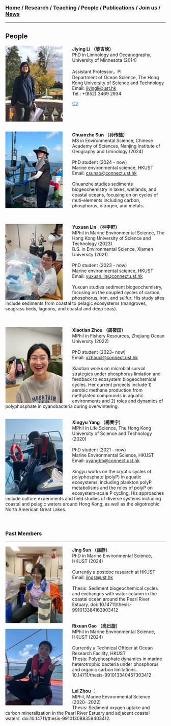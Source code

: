 ### [**Home**](../README.md)  /  [**Research**](research.md)  /  [**Teaching**](teaching.md)  / [**People**](people.md) /  [**Publications**](publications.md)  /  [**Join us**](joinus.md)  /  [**News**](news.md) 
---

## People 

**Jiying Li （黎吉映）**  <img align="right" style="float: left; padding-right: 30px;" src="/images/jiying3.png" width="180"> \
PhD in Limnology and Oceanography, University of Minnesota (2014)\
<br/>
Assistant Professor，PI\
Department of Ocean Science, The Hong Kong University of Science and Technology\
Email: jiyingli@ust.hk\
Tel.: +(852) 3469 2934
 <p> <a href="https://jiyingli.github.io/files/jiyingCV.pdf" target="_blank"><span style='color:#488AC7'>CV</span></a></p>    
<br/> <br/> <br/> 

**Chuanzhe Sun （孙传喆）**  <img align="right" style="float: left; padding-right: 30px;" src="/images/chuanzhe.png" width="180"> \
MS in Environmental Science, Chinese Academy of Sciences, Nanjing Institute of Geography and Limnology (2024)\
<br/>
PhD student (2024 - now)\
Marine environmental science, HKUST\
Email: csunao@connect.ust.hk\
<br/>
Chuanzhe studies sediments biogeochemistry in lakes, wetlands, and coastal oceans, focusing on on cycles of muti-elements including carbon, phosphorus, nitrogen, and metals.\
<br/><br/> 

**Yuxuan Lin （林宇軒）**  <img align="right" style="float: left; padding-right: 30px;" src="/images/Yuxuan.png" width="180"> \
MPhil in Marine Environmental Science, The Hong Kong University of Science and Technology (2023)\
B.S. in Environmental Science, Xiamen University (2021)\
<br/>
PhD student (2023 - now)\
Marine environmental science, HKUST\
Email: yuxuan.lin@connect.ust.hk\
<br/>
Yuxuan studies sediment biogeochemistry, focusing on the coupled cycles of carbon, phosphorus, iron, and sulfur. His study sites include sediments from coastal to pelagic ecosystems (mangroves, seagrass beds, lagoons, and coastal and deep seas).\
<br/><br/> 

**Xiaotian Zhou （周筱田）**  <img align="right" style="float: left; padding-right: 30px;" src="/images/xiaotian2.png" width="180"> \
MPhil in Fishery Resources, Zhejiang Ocean University (2022)\
<br/>
PhD student (2023- now)\
Email: xzhoucl@connect.ust.hk\
<br/>
Xiaotian works on microbial survial strategies under phosphorus limiation and feedback to ecosystem biogeochemical cycles. Her current projects include 1) aerobic methane production from methylated compounds in aquatic environments and 2) roles and dynamics of polyphosphate in cyanobacteria during overwintering. 
<br/><br/>

**Xingyu Yang （楊興宇）**  <img align="right" style="float: left; padding-right: 30px;" src="/images/xingyu.png" width="180"> \
MPhil in Life Science, The Hong Kong University of Science and Technology (2020)\
<br/>
PhD student (2021 - now)\
Marine Environmental Science, HKUST\
Email: xyangbb@connect.ust.hk\
<br/>
Xingyu works on the cryptic cycles of polyphosphate (polyP) in aquatic ecosystems, including plankton polyP metabolisms and the roles of polyP on ecosystem-scale P cycling. His approaches include culture experiments and field studies of diverse systems including coastal and pelagic waters around Hong Kong, as well as the oligotrophic North American Great Lakes.
<br/><br/><br/> 


### Past Members 
---
**Jing Sun （孫靜）**  <img align="right" style="float: left; padding-right: 30px;" src="/images/jing2.png" width="180"> \
PhD in Marine Environmental Science, HKUST (2024)\
<br/>
Currently a postdoc research at HKUST 
Email: jings@ust.hk\
<br/>
Thesis: Sediment biogeochemical cycles and exchanges with water column in the coastal ocean around the Pearl River Estuary. doi: 10.14711/thesis-991013384163903412
<br/> <br/>

**Rixuan Gao （高日旋）**  <img align="right" style="float: left; padding-right: 30px;" src="/images/rixuan.png" width="180"> \
MPhil in Marine Environmental Science, HKUST (2024)\
<br/>
Currently a Technical Officer at Ocean Research Facility, HKUST
<br/>
Thesis: Polyphosphate dynamics in marine heterotrophic bacteria under phosphorus and organic carbon limitations. 10.14711/thesis-991013340457303412
<br/><br/> 

**Lei Zhou** ：\
MPhil, Marine Environmental Science (2020- 2022)\
Thesis: Sediment oxygen uptake and carbon mineralization in the Pearl River Estuary and adjacent coastal waters. doi:10.14711/thesis-991013088359403412.
<br/><br/>
